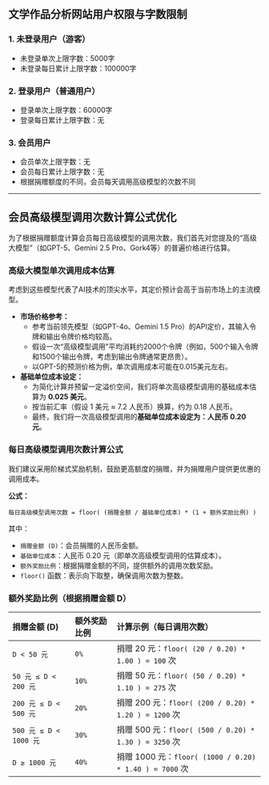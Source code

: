 
## 文学作品分析网站用户权限与字数限制

### 1. 未登录用户（游客）
*   未登录单次上限字数：5000字
*   未登录每日累计上限字数：100000字

### 2. 登录用户（普通用户）
*   登录单次上限字数：60000字
*   登录每日累计上限字数：无

### 3. 会员用户
*   会员单次上限字数：无
*   会员每日累计上限字数：无
*   根据捐赠额度的不同，会员每天调用高级模型的次数不同

---

## 会员高级模型调用次数计算公式优化

为了根据捐赠额度计算会员每日高级模型的调用次数，我们首先对您提及的“高级大模型”（如GPT-5、Gemini 2.5 Pro、Gork4等）的普遍价格进行估算。

### 高级大模型单次调用成本估算

考虑到这些模型代表了AI技术的顶尖水平，其定价预计会高于当前市场上的主流模型。

*   **市场价格参考：**
    *   参考当前领先模型（如GPT-4o、Gemini 1.5 Pro）的API定价，其输入令牌和输出令牌价格均较高。
    *   假设一次“高级模型调用”平均消耗约2000个令牌（例如，500个输入令牌和1500个输出令牌，考虑到输出令牌通常更昂贵）。
    *   以GPT-5的预测价格为例，单次调用成本可能在0.015美元左右。
*   **基础单位成本设定：**
    *   为简化计算并预留一定溢价空间，我们将单次高级模型调用的基础成本估算为 **0.025 美元**。
    *   按当前汇率（假设 1 美元 ≈ 7.2 人民币）换算，约为 0.18 人民币。
    *   最终，我们将一次高级模型调用的**基础单位成本设定为：人民币 0.20 元**。

### 每日高级模型调用次数计算公式

我们建议采用阶梯式奖励机制，鼓励更高额度的捐赠，并为捐赠用户提供更优惠的调用成本。

**公式：**

```
每日高级模型调用次数 = floor( (捐赠金额 / 基础单位成本) * (1 + 额外奖励比例) )
```

其中：
*   `捐赠金额 (D)`：会员捐赠的人民币金额。
*   `基础单位成本`：人民币 0.20 元（即单次高级模型调用的估算成本）。
*   `额外奖励比例`：根据捐赠金额的不同，提供额外的调用次数奖励。
*   `floor()` 函数：表示向下取整，确保调用次数为整数。

### 额外奖励比例（根据捐赠金额 D）

| 捐赠金额 (D)       | 额外奖励比例 | 计算示例（每日调用次数）                                        |
| :----------------- | :----------- | :---------------------------------------------------------------- |
| `D < 50 元`        | `0%`         | 捐赠 20 元：`floor( (20 / 0.20) * 1.00 ) = 100` 次                 |
| `50 元 ≤ D < 200 元` | `10%`        | 捐赠 50 元：`floor( (50 / 0.20) * 1.10 ) = 275` 次                 |
| `200 元 ≤ D < 500 元`| `20%`        | 捐赠 200 元：`floor( (200 / 0.20) * 1.20 ) = 1200` 次               |
| `500 元 ≤ D < 1000 元`| `30%`        | 捐赠 500 元：`floor( (500 / 0.20) * 1.30 ) = 3250` 次               |
| `D ≥ 1000 元`      | `40%`        | 捐赠 1000 元：`floor( (1000 / 0.20) * 1.40 ) = 7000` 次             |